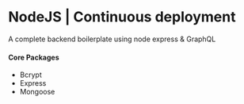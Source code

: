 <h1>NodeJS | Continuous deployment</h1>
 A complete backend boilerplate using node express & GraphQL
<h4>Core Packages</h4>
<ul>
  <li> Bcrypt</li>
  <li> Express</li>
  <li> Mongoose</li>
</ul>
